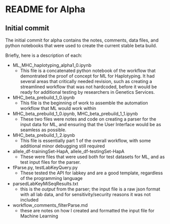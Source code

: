 # README for Alpha

## Initial commit

The initial commit for alpha contains the notes, comments, data files, and python notebooks that were used to create the current stable beta build.

Briefly, here is a description of each:

* ML_MHC_haplotyping_alpha1_0.ipynb
  * This file is a concatenated python notebook of the workflow that demontrated the proof of concept for ML for Haplotyping. It had several areas that critically needed revision, such as creating a streamlined workflow that was not hardcoded, before it would be ready for additional testing by researchers in Genetics Services.
* MHC_beta_prebuild_1_0.ipynb
  * This file is the beginning of work to assemble the automation workflow that ML would work within
* MHC_beta_prebuild_1_0.ipynb, MHC_beta_prebuild_1_1.ipynb
  * These two files were notes and code on creating a parser for the input data for ML, and ensuring that the User Interface would be as seamless as possible.
* MHC_beta_prebuild_1_2.ipynb
  * This file is essentially part 1 of the overall workflow, with some additional minor debugging still required
* allele_df-trainingSet-HapA, allele_df-testingSet-HapA
  * These were files that were used both for test datasets for ML, and as test input files for the parser.
* fParse.py, testLabKeyQuery.py
  * These tested the API for labkey and are a good template, regardless of the programming language
* parsedLabKeyMiSeqResults.txt
  * this is the *output* from the parser; the input file is a raw json format with all lab data, and for sensitivity/security reasons it was not included
* workflow_comments_filterParse.md
  * these are notes on how I created and formatted the input file for Machine Learning
